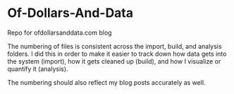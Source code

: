 # Of-Dollars-And-Data
Repo for ofdollarsanddata.com blog

The numbering of files is consistent across the import, build, and analysis folders.  I did this in order to make it easier to track down how data gets into the system (import), how it gets cleaned up (build), and how I visualize or quantify it (analysis).

The numbering should also reflect my blog posts accurately as well.
